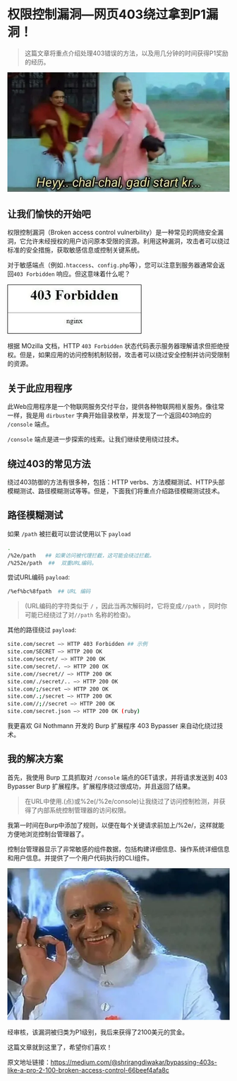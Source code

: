 # 权限控制漏洞—网页403绕过拿到P1漏洞！

> 这篇文章将重点介绍处理403错误的方法，以及用几分钟的时间获得P1奖励的经历。

![](https://github.com/owl234/Awesome-SRC-experience/blob/main/SRC_Methodology/img/1_nca2S7WsgrZp1wK5eYtlSQ.webp)
## 让我们愉快的开始吧

权限控制漏洞（Broken access control vulnerbility）是一种常见的网络安全漏洞，它允许未经授权的用户访问原本受限的资源。利用这种漏洞，攻击者可以绕过标准的安全措施，获取敏感信息或控制关键系统。

对于敏感端点（例如`.htaccess`、`config.php`等），您可以注意到服务器通常会返回`403 Forbidden` 响应。但这意味着什么呢？

![](https://github.com/owl234/Awesome-SRC-experience/blob/main/SRC_Methodology/img/1_p4dL3t13CjEQlaqS7cZ1AQ.webp)

根据 MOzilla 文档，HTTP `403 Forbidden` 状态代码表示服务器理解请求但拒绝授权。但是，如果应用的访问控制机制较弱，攻击者可以绕过安全控制并访问受限制的资源。

## 关于此应用程序

此Web应用程序是一个物联网服务交付平台，提供各种物联网相关服务。像往常一样，我是用 `dirbuster` 字典开始目录枚举，并发现了一个返回403响应的 `/console` 端点。

`/console` 端点是进一步探索的线索。让我们继续使用绕过技术。 

## 绕过403的常见方法

绕过403防御的方法有很多种，包括：HTTP verbs、方法模糊测试、HTTP头部模糊测试、路径模糊测试等等。但是，下面我们将重点介绍路径模糊测试技术。

## 路径模糊测试

如果 `/path`  被拦截可以尝试使用以下 `payload`

```bash
.
/%2e/path   ## 如果访问被代理拦截，这可能会绕过拦截。
/%252e/path  ##  双重URL编码。
```

尝试URL编码 `payload`:

```bash
/%ef%bc%8fpath  ## URL 编码
```

> (URL编码的字符类似于 `/` ，因此当再次解码时，它将变成`//path` ，同时你可能已经绕过了对`//path` 名称的检查)。

其他的路径绕过 `payload`:

```bash
site.com/secret –> HTTP 403 Forbidden ## 示例
site.com/SECRET –> HTTP 200 OK
site.com/secret/ –> HTTP 200 OK
site.com/secret/. –> HTTP 200 OK
site.com//secret// –> HTTP 200 OK
site.com/./secret/.. –> HTTP 200 OK
site.com/;/secret –> HTTP 200 OK
site.com/.;/secret –> HTTP 200 OK
site.com//;//secret –> HTTP 200 OK
site.com/secret.json –> HTTP 200 OK (ruby)
```

我更喜欢 Gil Nothmann 开发的 Burp 扩展程序 403 Bypasser 来自动化绕过技术。

## 我的解决方案

首先，我使用 Burp 工具抓取对 `/console` 端点的GET请求，并将请求发送到 403 Bypasser Burp 扩展程序。扩展程序绕过很成功，并且返回了结果。

> 在URL中使用.(点)或%2e(/%2e/console)让我绕过了访问控制检测，并获得了内部系统控制管理器的访问权限。

我第一时间在Burp中添加了规则，以便在每个关键请求前加上/%2e/，这样就能方便地浏览控制台管理器了。

控制台管理器显示了非常敏感的组件数据，包括构建详细信息、操作系统详细信息和用户信息。并提供了一个用户代码执行的CLI组件。

<img src="https://github.com/owl234/Awesome-SRC-experience/blob/main/SRC_Methodology/img/1_WCQDJye8HjN3SPRaB8r66Q.webp" title="" alt="" data-align="center">

经审核，该漏洞被归类为P1级别，我后来获得了2100美元的赏金。

这篇文章就到这里了，希望你们喜欢！

原文地址链接：https://medium.com/@shrirangdiwakar/bypassing-403s-like-a-pro-2-100-broken-access-control-66beef4afa8c


